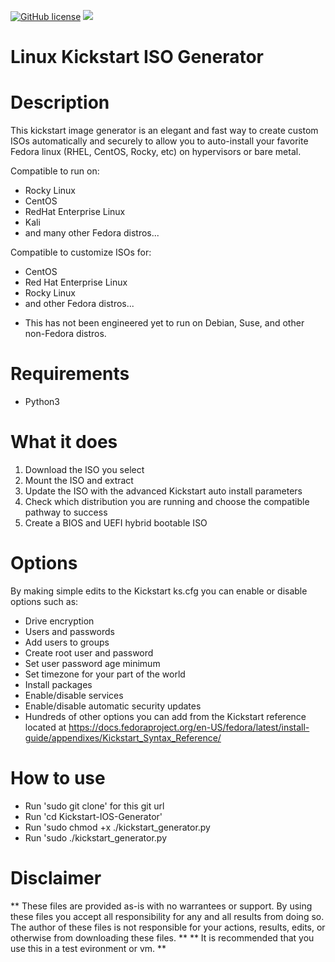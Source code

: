 [![GitHub license](https://img.shields.io/github/license/brianlturney/Rocky-Linux-Kickstart-Image-Generator)](https://github.com/brianlturney/Kickstart-ISO-Generator/blob/main/LICENSE)   ![](https://komarev.com/ghpvc/?username=brianlturney)

# Linux Kickstart ISO Generator

# Description

This kickstart image generator is an elegant and fast way to create custom ISOs automatically and securely to allow you to auto-install your favorite  Fedora linux (RHEL, CentOS, Rocky, etc) on hypervisors or bare metal.

Compatible to run on:
- Rocky Linux
- CentOS
- RedHat Enterprise Linux
- Kali
- and many other Fedora distros...

Compatible to customize ISOs for:
- CentOS
- Red Hat Enterprise Linux
- Rocky Linux
- and other Fedora distros...

* This has not been engineered yet to run on Debian, Suse, and other non-Fedora distros.

# Requirements

- Python3

# What it does

1) Download the ISO you select
2) Mount the ISO and extract
3) Update the ISO with the advanced Kickstart auto install parameters
4) Check which distribution you are running and choose the compatible pathway to success
5) Create a BIOS and UEFI hybrid bootable ISO

# Options

By making simple edits to the Kickstart ks.cfg you can enable or disable options such as:
- Drive encryption
- Users and passwords
- Add users to groups
- Create root user and password
- Set user password age minimum
- Set timezone for your part of the world
- Install packages
- Enable/disable services
- Enable/disable automatic security updates
- Hundreds of other options you can add from the Kickstart reference located at
  https://docs.fedoraproject.org/en-US/fedora/latest/install-guide/appendixes/Kickstart_Syntax_Reference/
  
# How to use

- Run 'sudo git clone' for this git url
- Run 'cd Kickstart-IOS-Generator'
- Run 'sudo chmod +x ./kickstart_generator.py
- Run 'sudo ./kickstart_generator.py

# Disclaimer
  ** These files are provided as-is with no warrantees or support. By using these files you accept all responsibility for any and all results from doing so. The author of these files is not responsible for your actions, results, edits, or otherwise from downloading these files. **
  ** It is recommended that you use this in a test evironment or vm. **
